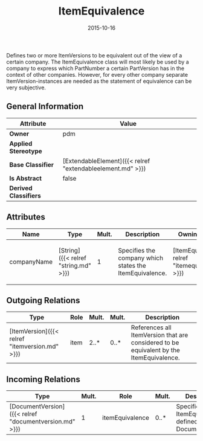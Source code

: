 ﻿---
title: ItemEquivalence
toc: false
type: specs
date: "2015-10-16"
draft: false
specification: VEC
version: 1.1.2
documentType: "Recommendation"
elementType: Class
classes:
  - ItemEquivalence
menu_name: vec-1.1.2
---
<p> Defines two or more ItemVersions to be equivalent out of the view of a certain company. The ItemEquivalence class will most likely be used by a company to express which PartNumber a certain PartVersion has in the context of other companies. However, for every other company separate ItemVersion-instances are needed as the statement of equivalence can be very subjective.      </p>

## General Information

| Attribute               | Value |
|-------------------------|-------|
| **Owner**               | pdm |
| **Applied Stereotype**  |   |
| **Base Classifier**     | [ExtendableElement]({{< relref "extendableelement.md" >}})<br/>  |
| **Is Abstract**         | false |
| **Derived Classifiers** |   |

## Attributes
|  Name  |  Type  |  Mult.  |  Description  |  Owning Classifier  |
|--------|--------|---------|---------------|--------------|
|companyName | [String]({{< relref "string.md" >}}) | 1 | <p> Specifies the company which states the ItemEquivalence.      </p> | [ItemEquivalence]({{< relref "itemequivalence.md" >}}) |

## Outgoing Relations
|    Type  |   Role   |   Mult.   |   Mult.   |   Description   |
|----------|----------|-----------|-----------|-----------------|
| [ItemVersion]({{< relref "itemversion.md" >}}) | item | 2..* | 0..* | References all ItemVersion that are considered to be equivalent by the ItemEquivalence. |
##  Incoming Relations
|    Type  |   Mult.  |   Role    |   Mult.   |   Description  |
|----------|----------|-----------|-----------|----------------|
| [DocumentVersion]({{< relref "documentversion.md" >}}) | 1 | itemEquivalence | 0..* | Specifies ItemEquivalances defined by the DocumentVersion. |

